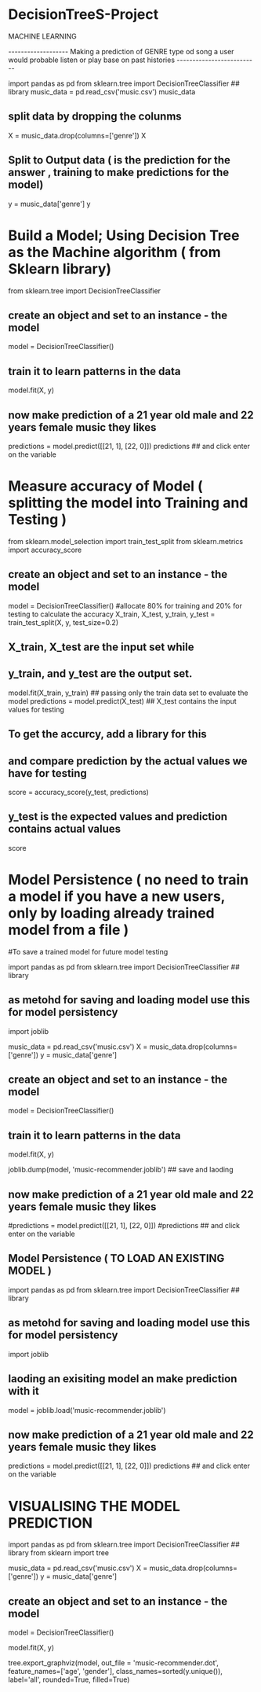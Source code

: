 # DecisionTreeS-Project
MACHINE LEARNING


------------------- Making a prediction of GENRE type od song a user would probable listen or play base on past histories --------------------------


import pandas as pd
from sklearn.tree import DecisionTreeClassifier ## library
music_data = pd.read_csv('music.csv')
music_data

## split data by dropping the colunms 

X = music_data.drop(columns=['genre'])
X

## Split to Output data ( is the prediction for the answer , training to make predictions for the model)

y = music_data['genre']
y

#  Build a Model; Using Decision Tree as the Machine algorithm ( from Sklearn library)

from sklearn.tree import DecisionTreeClassifier

## create an object and set to an instance - the model
model = DecisionTreeClassifier()
## train it to learn patterns in the data
model.fit(X, y)
## now make prediction of a 21 year old male and 22 years female music they likes
predictions = model.predict([[21, 1], [22, 0]])
predictions ## and click enter on the variable

# Measure accuracy of Model ( splitting the model into Training and Testing )

from sklearn.model_selection import train_test_split
from sklearn.metrics import accuracy_score

## create an object and set to an instance - the model
model = DecisionTreeClassifier()
#allocate 80% for training and 20% for testing to calculate the accuracy
X_train, X_test, y_train, y_test = train_test_split(X, y, test_size=0.2)

## X_train, X_test are the input set while 
## y_train, and y_test are the output set.

model.fit(X_train, y_train) ## passing only the train data set to evaluate the model
predictions = model.predict(X_test) ## X_test contains the input values for testing

## To get the accurcy, add a library for this
## and compare prediction by the actual values we have for testing

score = accuracy_score(y_test, predictions) 
## y_test is the expected values and prediction contains actual values
score

# Model Persistence ( no need to train a model if you have a new users, only by loading already trained model from a file )
#To save a trained model for future model testing


import pandas as pd
from sklearn.tree import DecisionTreeClassifier ## library

## as metohd for saving and loading model use this for model persistency
import joblib

music_data = pd.read_csv('music.csv')
X = music_data.drop(columns=['genre'])
y = music_data['genre']

## create an object and set to an instance - the model
model = DecisionTreeClassifier()
## train it to learn patterns in the data
model.fit(X, y)


joblib.dump(model, 'music-recommender.joblib') ## save and laoding


## now make prediction of a 21 year old male and 22 years female music they likes
#predictions = model.predict([[21, 1], [22, 0]])
#predictions ## and click enter on the variable

## Model Persistence ( TO LOAD AN EXISTING MODEL )

import pandas as pd
from sklearn.tree import DecisionTreeClassifier ## library
## as metohd for saving and loading model use this for model persistency
import joblib
## laoding an exisiting model an make prediction with it

model = joblib.load('music-recommender.joblib') 

## now make prediction of a 21 year old male and 22 years female music they likes
predictions = model.predict([[21, 1], [22, 0]])
predictions ## and click enter on the variable

# VISUALISING THE MODEL PREDICTION

import pandas as pd
from sklearn.tree import DecisionTreeClassifier ## library
from sklearn import tree

music_data = pd.read_csv('music.csv')
X = music_data.drop(columns=['genre'])
y = music_data['genre']

## create an object and set to an instance - the model
model = DecisionTreeClassifier()

model.fit(X, y)

tree.export_graphviz(model, out_file = 'music-recommender.dot',
                    feature_names=['age', 'gender'],
                    class_names=sorted(y.unique()),
                     label='all',
                     rounded=True,
                     filled=True)
